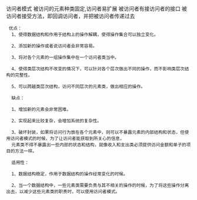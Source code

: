 访问者模式
    被访问的元素种类固定,访问者易扩展
    被访问者有接访问者的接口
    被访问者接受方法，即回调访问者，并把被访问者传递过去 
    
     优点：
      1、使得数据结构和作用于结构上的操作解耦，使得操作集合可以独立变化。
    
      2、添加新的操作或者说访问者会非常容易。
    
      3、将对各个元素的一组操作集中在一个访问者类当中。
    
      4、使得类层次结构不改变的情况下，可以针对各个层次做出不同的操作，而不影响类层次结构的完整性。
    
      5、可以跨越类层次结构，访问不同层次的元素类，做出相应的操作。
    
      缺点：
    
      1、增加新的元素会非常困难。
    
      2、实现起来比较复杂，会增加系统的复杂性。
    
      3、破坏封装，如果将访问行为放在各个元素中，则可以不暴露元素的内部结构和状态，但使用访问者模式的时候，为了让访问者能获取到所关心的信息，
      元素类不得不暴露出一些内部的状态和结构，就像收入和支出类必须提供访问金额和单子的项目的方法一样。
      
      适用性：
    
      1、数据结构稳定，作用于数据结构的操作经常变化的时候。
    
      2、当一个数据结构中，一些元素类需要负责与其不相关的操作的时候，为了将这些操作分离出去，以减少这些元素类的职责时，可以使用访问者模式。   